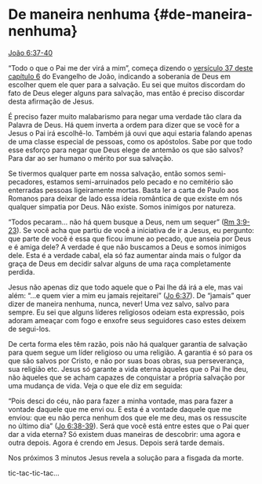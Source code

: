 # De maneira nenhuma {#de-maneira-nenhuma}

[João 6:37-40](http://bibliaonline.com.br/acf/jo/6/37-40)

“Todo o que o Pai me der virá a mim”, começa dizendo o [versículo 37 deste capítulo 6](http://bibliaonline.com.br/acf/jo/6/37) do Evangelho de João, indicando a soberania de Deus em escolher quem ele quer para a salvação. Eu sei que muitos discordam do fato de Deus eleger alguns para salvação, mas então é preciso discordar desta afirmação de Jesus.

É preciso fazer muito malabarismo para negar uma verdade tão clara da Palavra de Deus. Há quem inverta a ordem para dizer que se você for a Jesus o Pai irá escolhê-lo. Também já ouvi que aqui estaria falando apenas de uma classe especial de pessoas, como os apóstolos. Sabe por que todo esse esforço para negar que Deus elege de antemão os que são salvos? Para dar ao ser humano o mérito por sua salvação.

Se tivermos qualquer parte em nossa salvação, então somos semi-pecadores, estamos semi-arruinados pelo pecado e no cemitério são enterradas pessoas ligeiramente mortas. Basta ler a carta de Paulo aos Romanos para deixar de lado essa ideia romântica de que existe em nós qualquer simpatia por Deus. Não existe. Somos inimigos por natureza.

“Todos pecaram... não há quem busque a Deus, nem um sequer” ([Rm 3:9-23](http://bibliaonline.com.br/acf/rm/3/9-23)). Se você acha que partiu de você a iniciativa de ir a Jesus, eu pergunto: que parte de você é essa que ficou imune ao pecado, que anseia por Deus e é amiga dele? A verdade é que não buscamos a Deus e somos inimigos dele. Esta é a verdade cabal, ela só faz aumentar ainda mais o fulgor da graça de Deus em decidir salvar alguns de uma raça completamente perdida.

Jesus não apenas diz que todo aquele que o Pai lhe dá irá a ele, mas vai além: “...e quem vier a mim eu jamais rejeitarei” ([Jo 6:37](http://bibliaonline.com.br/acf/jo/6/37)). De “jamais” quer dizer de maneira nenhuma, nunca, never! Uma vez salvo, salvo para sempre. Eu sei que alguns líderes religiosos odeiam esta expressão, pois adoram ameaçar com fogo e enxofre seus seguidores caso estes deixem de segui-los.

De certa forma eles têm razão, pois não há qualquer garantia de salvação para quem segue um líder religioso ou uma religião. A garantia é só para os que são salvos por Cristo, e não por suas boas obras, sua perseverança, sua religião etc. Jesus só garante a vida eterna àqueles que o Pai lhe deu, não àqueles que se acham capazes de conquistar a própria salvação por uma mudança de vida. Veja o que ele diz em seguida:

“Pois desci do céu, não para fazer a minha vontade, mas para fazer a vontade daquele que me envi ou. E esta é a vontade daquele que me enviou: que eu não perca nenhum dos que ele me deu, mas os ressuscite no último dia” ([Jo 6:38-39](http://bibliaonline.com.br/acf/jo/6/38-39)). Será que você está entre estes que o Pai quer dar a vida eterna? Só existem duas maneiras de descobrir: uma agora e outra depois. Agora é crendo em Jesus. Depois será tarde demais.

Nos próximos 3 minutos Jesus revela a solução para a fisgada da morte.

tic-tac-tic-tac...